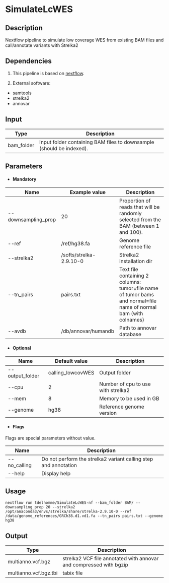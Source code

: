 # SimulateLcWES

## Description
Nextflow pipeline to simulate low coverage WES from existing BAM files and call/annotate variants with Strelka2

## Dependencies

1. This pipeline is based on [nextflow](https://www.nextflow.io).

2. External software:
- samtools
- strelka2
- annovar


## Input
  | Type      | Description     |
  |-----------|---------------|
  | bam_folder    | Input folder containing BAM files to downsample (should be indexed). |


## Parameters

  * #### Mandatory
| Name      | Example value | Description     |
|-----------|---------------|-----------------|
| --downsampling_prop    |            20 | Proportion of reads that will be randomly selected from the BAM (between 1 and 100). |
| --ref    |    /ref/hg38.fa | Genome reference file |
| --strelka2    |  /softs/strelka-2.9.10-0  | Strelka2 installation dir |
| --tn_pairs    |      pairs.txt | Text file containing 2 columns: tumor=file name of tumor bams and normal=file name of normal bam (with colnames) |
| --avdb    |      /db/annovar/humandb | Path to annovar database |

  * #### Optional
| Name      | Default value | Description     |
|-----------|---------------|-----------------|
| --output_folder   |      calling_lowcovWES | Output folder  |
| --cpu    |      2 | Number of cpu to use with strelka2 |
| --mem    |      8 | Memory to be used in GB  |
| --genome    |      hg38 | Reference genome version |

  * #### Flags

Flags are special parameters without value.

| Name      | Description     |
|-----------|-----------------|
| --no_calling    | Do not perform the strelka2 variant calling step and annotation |
| --help    | Display help |


## Usage
  ```
  nextflow run tdelhomme/SimulateLcWES-nf --bam_folder BAM/ --downsampling_prop 20 --strelka2 /opt/anaconda3/envs/strelka/share/strelka-2.9.10-0 --ref /data/genome_references/GRCh38.d1.vd1.fa --tn_pairs pairs.txt --genome hg38
  ```

## Output
  | Type      | Description     |
  |-----------|---------------|
  | multianno.vcf.bgz | strelka2 VCF file annotated with annovar and compressed with bgzip |
  |  multianno.vcf.bgz.tbi   | tabix file |
